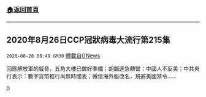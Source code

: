 ###  [:house:返回首頁](https://github.com/ourhimalayas/txt)
---

## 2020年8月26日CCP冠狀病毒大流行第215集
`2020-08-28 08:49 GM30` [轉載自GNews](https://gnews.org/zh-hant/321960/)

回應解放軍的威脅，五角大樓已做好準備；胡錫進急轉彎：中國人不反美；中共央行表示：數字貨幣推行尚無時間表；微信海外版改名，規避美國禁令……

0
